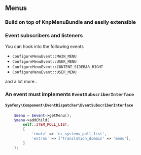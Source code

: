 ## Menus
### Build on top of KnpMenuBundle and easily extensible


### Event subscribers and listeners
You can hook into the following events

- `ConfigureMenuEvent::MAIN_MENU`
- `ConfigureMenuEvent::USER_MENU`
- `ConfigureMenuEvent::CONTENT_SIDEBAR_RIGHT`
- `ConfigureMenuEvent::USER_MENU`

and a lot more..


### An event must implements `EventSubscriberInterface`
#### `Symfony\Component\EventDispatcher\EventSubscriberInterface`


```php
    $menu = $event->getMenu();
    $menu->addChild(
        self::ITEM_POLL_LIST,
        [
            'route' => 'ez_systems_poll_list',
            'extras' => ['translation_domain' => 'menu'],
        ]
    );
```
